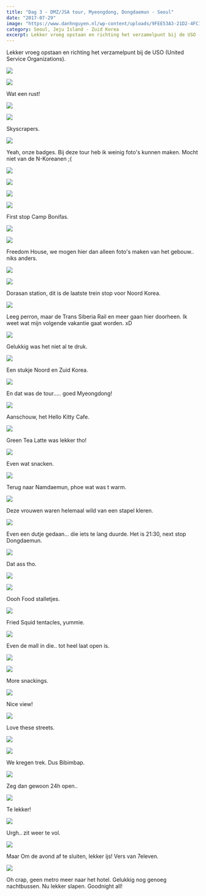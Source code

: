 ```yaml
---
title: "Dag 3 - DMZ/JSA tour, Myeongdong, Dongdaemun - Seoul"
date: "2017-07-29"
image: "https://www.danhnguyen.nl/wp-content/uploads/9FEE53A3-21D2-4FC1-A58D-9EA02E6A44EE.jpg"
category: Seoul, Jeju Island - Zuid Korea
excerpt: Lekker vroeg opstaan en richting het verzamelpunt bij de USO (United Service Organizations)...
---
```


Lekker vroeg opstaan en richting het verzamelpunt bij de USO (United Service Organizations).

![](https://www.danhnguyen.nl/wp-content/uploads//152911C4-233A-4CB7-9CBA-09A2B38316F6-700x394.jpg)

![](https://www.danhnguyen.nl/wp-content/uploads//0B5287FB-4451-4824-A0C9-2CF5E0EE1993-700x394.jpg)

Wat een rust!

![](https://www.danhnguyen.nl/wp-content/uploads//D4D34945-591D-44FA-B254-9EA7BB8C7373-700x394.jpg)


![](https://www.danhnguyen.nl/wp-content/uploads//9956AEC4-A7AC-41D9-AFDC-8DECB5062B50-700x394.jpg)

Skyscrapers.

![](https://www.danhnguyen.nl/wp-content/uploads//A9001C99-8C1A-45E9-B924-0A2B4F0F7DE6-700x394.jpg)

Yeah, onze badges. Bij deze tour heb ik weinig foto's kunnen maken. Mocht niet van de N-Koreanen ;(

![](https://www.danhnguyen.nl/wp-content/uploads//0C00B45A-6B91-4A40-AAA0-8DE7BFBA9CC7-700x394.jpg)

![](https://www.danhnguyen.nl/wp-content/uploads//9F958137-4ADD-47D3-8B56-15449CFF2A4E-700x394.jpg)

![](https://www.danhnguyen.nl/wp-content/uploads//8B71CCD3-551B-43F6-943E-E1C844961EF4-700x394.jpg)

![](https://www.danhnguyen.nl/wp-content/uploads//9FEE53A3-21D2-4FC1-A58D-9EA02E6A44EE-700x394.jpg)

First stop Camp Bonifas.

![](https://www.danhnguyen.nl/wp-content/uploads//CC8D4DD5-D227-491D-86D2-8A9F8E79A684-700x394.jpg)

![](https://www.danhnguyen.nl/wp-content/uploads//FF97C182-5B79-48AC-BF35-A78C78CE9486-700x394.jpg)

Freedom House, we mogen hier dan alleen foto's maken van het gebouw.. niks anders.

![](https://www.danhnguyen.nl/wp-content/uploads//12BDCB5E-F530-4D3D-A879-22698B280D72-700x394.jpg)


![](https://www.danhnguyen.nl/wp-content/uploads//C733E67C-533D-41BB-ABDE-0EF8005B1573-700x394.jpg)

Dorasan station, dit is de laatste trein stop voor Noord Korea.

![](https://www.danhnguyen.nl/wp-content/uploads//37BDC69B-A9BD-43D9-B821-9A36FC0C5D1D-700x394.jpg)

Leeg perron, maar de Trans Siberia Rail en meer gaan hier doorheen. Ik weet wat mijn volgende vakantie gaat worden. xD

![](https://www.danhnguyen.nl/wp-content/uploads//727DF0CB-8B0A-4DDF-9A64-37139FA65237-700x394.jpg)

Gelukkig was het niet al te druk.

![](https://www.danhnguyen.nl/wp-content/uploads//E389A2CF-4F69-41AB-B07B-6A4EE2F6E372-700x394.jpg)

Een stukje Noord en Zuid Korea.

![](https://www.danhnguyen.nl/wp-content/uploads//676B29E1-DEB3-4317-8ED5-0750BBB3EBC4-700x394.jpg)

En dat was de tour..... goed Myeongdong!

![](https://www.danhnguyen.nl/wp-content/uploads//973B7C5F-33D8-4D8B-9120-A65A8029F8B5-700x394.jpg)

Aanschouw, het Hello Kitty Cafe.

![](https://www.danhnguyen.nl/wp-content/uploads//E37527B4-322F-459A-937F-1540BB1E4B65-700x394.jpg)

Green Tea Latte was lekker tho!

![](https://www.danhnguyen.nl/wp-content/uploads//0CA531A2-E1B5-408C-A1DC-21972014B630-700x394.jpg)

Even wat snacken.

![](https://www.danhnguyen.nl/wp-content/uploads//C8EFCEC6-E7A4-4378-9AC5-1BBD7D705D2B-700x394.jpg)

Terug naar Namdaemun, phoe wat was t warm.

![](https://www.danhnguyen.nl/wp-content/uploads//E1D6B927-1745-4FC3-A4CA-AAA4E40989DF-700x394.jpg)

Deze vrouwen waren helemaal wild van een stapel kleren.

![](https://www.danhnguyen.nl/wp-content/uploads//C11A4FFF-CAA1-4B46-8445-6359F5557324-700x394.jpg)

Even een dutje gedaan... die iets te lang duurde. Het is 21:30, next stop Dongdaemun.

![](https://www.danhnguyen.nl/wp-content/uploads//659214F9-3BD5-4BB9-B689-9FA998532F4F-700x1244.jpg)

Dat ass tho.

![](https://www.danhnguyen.nl/wp-content/uploads//6E8FC451-5AE7-47CA-841C-EB405807E3AF-700x394.jpg)

![](https://www.danhnguyen.nl/wp-content/uploads//1A9D8426-94FA-4A0F-801B-B1C6AA77993E-700x394.jpg)

Oooh Food stalletjes.

![](https://www.danhnguyen.nl/wp-content/uploads//89F54319-D7E0-47DA-B2D3-3C93381CFBB1-700x394.jpg)

Fried Squid tentacles, yummie.

![](https://www.danhnguyen.nl/wp-content/uploads//3684FD16-11FA-4261-A104-08C7A29095F7-e1502704313823-700x625.jpg)

Even de mall in die.. tot heel laat open is.

![](https://www.danhnguyen.nl/wp-content/uploads//DD779AB4-A0B6-48DC-9D9F-9AF82986F4BC-700x394.jpg)

![](https://www.danhnguyen.nl/wp-content/uploads//5682E39D-1E24-4BC4-912E-327FCF534933-700x394.jpg)

More snackings.

![](https://www.danhnguyen.nl/wp-content/uploads//F8A97263-CFDB-4C84-8772-343067FB723F-700x394.jpg)

Nice view!

![](https://www.danhnguyen.nl/wp-content/uploads//28FB25D7-590A-4495-9B35-8FD9D4FB1909-700x394.jpg)

Love these streets.

![](https://www.danhnguyen.nl/wp-content/uploads//87E8D989-6AEF-45A3-976B-9736B63515F1-700x394.jpg)


![](https://www.danhnguyen.nl/wp-content/uploads//601BD319-C37A-4899-87F2-2B843C824AAF-700x394.jpg)

We kregen trek. Dus Bibimbap.

![](https://www.danhnguyen.nl/wp-content/uploads//28E50B16-8DE8-4347-9928-1D66BCC0E87B-700x394.jpg)

Zeg dan gewoon 24h open..

![](https://www.danhnguyen.nl/wp-content/uploads//D2DD897E-1392-4C83-8DE1-3D02743B056D-700x394.jpg)

Te lekker!

![](https://www.danhnguyen.nl/wp-content/uploads//917691D9-E51C-4135-9936-DA6FE26F388C-700x394.jpg)

Urgh.. zit weer te vol.

![](https://www.danhnguyen.nl/wp-content/uploads//DCCA271D-564B-4A3B-B934-1622A8FEFC25-700x394.jpg)

Maar Om de avond af te sluiten, lekker ijs! Vers van 7eleven.

![](https://www.danhnguyen.nl/wp-content/uploads//787704D0-BB80-4B26-9083-0114C74EA820-700x394.jpg)

Oh crap, geen metro meer naar het hotel. Gelukkig nog genoeg nachtbussen.
Nu lekker slapen. Goodnight all!
